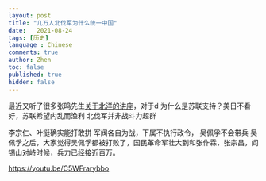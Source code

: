 ```yaml
---
layout: post
title: "几万人北伐军为什么统一中国"
date:   2021-08-24
tags: [历史]
language : Chinese
comments: true
author: Zhen
toc: false
published: true
hidden: false
---
```

最近又听了很多张鸣先生[关于北洋的讲座](https://youtu.be/C5WFrarybbo)，对于d
为什么是苏联支持？美日不看好，苏联希望内乱而渔利
北伐军并非战斗力超群

李宗仁、叶挺确实能打敢拼
军阀各自为战，下属不执行政令，
吴佩孚不会带兵
吴佩孚之后，大家觉得吴佩孚都被打败了，国民革命军壮大到和张作霖，张宗昌，阎锡山对峙时候，兵力已经接近百万。

https://youtu.be/C5WFrarybbo

<!--stackedit_data:
eyJoaXN0b3J5IjpbLTEwMTMwMDgxNCwxODgwOTE5MjcwLDE3NT
Q1OTk3MDYsMjkyODM4MDI4LC0xMjU2NjM3NzgyLDEyMTQzOTk5
OCwxNTIyMDQ2MDEwXX0=
-->